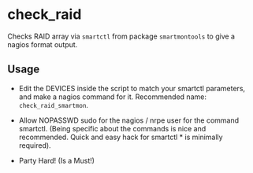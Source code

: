 check_raid
==========

Checks RAID array via `smartctl` from package `smartmontools` to give a nagios format output.

Usage
-----

- Edit the DEVICES inside the script to match your smartctl parameters, and make a nagios command
for it. Recommended name: `check_raid_smartmon`.

- Allow NOPASSWD sudo for the nagios / nrpe user for the command smartctl. (Being specific about 
the commands is nice and recommended. Quick and easy hack for smartctl * is minimally required).

- Party Hard! (Is a Must!)


